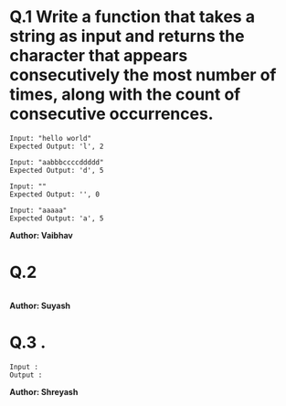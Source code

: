 # Q.1 Write a function that takes a string as input and returns the character that appears consecutively the most number of times, along with the count of consecutive occurrences.
```
Input: "hello world"
Expected Output: 'l', 2

Input: "aabbbccccddddd"
Expected Output: 'd', 5

Input: ""
Expected Output: '', 0

Input: "aaaaa"
Expected Output: 'a', 5
```
**Author: Vaibhav**

# Q.2 

```

```
**Author: Suyash**

# Q.3 .
```
Input : 
Output : 

```
**Author: Shreyash**

